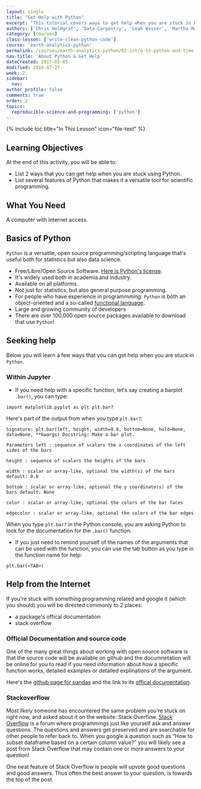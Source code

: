 ```yaml
---
layout: single
title: "Get Help with Python"
excerpt: "This tutorial covers ways to get help when you are stuck in Python. "
authors: ['Chris Holdgraf', 'Data Carpentry', 'Leah Wasser', 'Martha Morrissey']
category: [courses]
class-lesson: ['write-clean-python-code']
course: 'earth-analytics-python'
permalink: /courses/earth-analytics-python/02-intro-to-python-and-time-series-data/about-and-get-help-with-python/
nav-title: 'About Python & Get Help'
dateCreated: 2017-05-05
modified: 2018-07-27
week: 2
sidebar:
  nav:
author_profile: false
comments: true
order: 2
topics:
  reproducible-science-and-programming: ['python']
---
```

{% include toc title="In This Lesson" icon="file-text" %}

<div class='notice--success' markdown="1">


## <i class="fa fa-graduation-cap" aria-hidden="true"></i> Learning Objectives

At the end of this activity, you will be able to:

* List 2 ways that you can get help when you are stuck using Python.
* List several features of Python that makes it a versatile tool for scientific programming.

## <i class="fa fa-check-square-o fa-2" aria-hidden="true"></i> What You Need

A computer with internet access.

</div>


## Basics of Python

`Python` is a versatile, open source programming/scripting language that's useful both
for statistics but also data science.

* Free/Libre/Open Source Software. [Here is Python's license](https://docs.python.org/3/license.html). 
* It's widely used both in academia and industry.
* Available on all platforms.
* Not just for statistics, but also general purpose programming.
* For people who have experience in programmming: `Python` is both an object-oriented and a so-called [functional language](https://docs.python.org/3/library/functional.html).
* Large and growing community of developers 
* There are over 100,000 open source packages available to download that use `Python`! 

## Seeking help

Below you will learn a few ways that you can get help when you are stuck in `Python`.

### Within Jupyter 

* If you need help with a specific function, let's say creating a barplot `.bar()`, you can type:


`import matplotlib.pyplot as plt
plt.bar?`

Here's part of the output from when you type `plt.bar?`: 


`Signature: plt.bar(left, height, width=0.8, bottom=None, hold=None, data=None, **kwargs)
Docstring:
Make a bar plot.`

`Parameters
left : sequence of scalars
    the x coordinates of the left sides of the bars`

`height : sequence of scalars
    the heights of the bars`

`width : scalar or array-like, optional
    the width(s) of the bars
    default: 0.8`

`bottom : scalar or array-like, optional
    the y coordinate(s) of the bars
    default: None`

`color : scalar or array-like, optional
    the colors of the bar faces`

`edgecolor : scalar or array-like, optional
    the colors of the bar edges` 

When you type `plt.bar?` in the Python console, you are asking Python to look for the documentation
for the `.bar()` function.

* If you just need to remind yourself of the names of the arguments that can be used with the function, you can use the tab button as you type in the function name for help:

`plt.bar(<TAB>)`

## Help from the Internet 

If you're stuck with something programming related and google it (which you should) you will be directed commonly to 2 places: 
* a package's offical documentation 
* stack overflow 


### Official Documentation and source code

One of the many great things about working with open source software is that the source code will be available on github and the documnetation will be online for you to read if you need information about how a specific function works, detailed examples or detailed explinations of the argument. 

Here's the [github page for pandas](https://github.com/pandas-dev/pandas) and the link to its [offical documentation](https://pandas.pydata.org/pandas-docs/stable/). 


### Stackoverflow 

Most likely someone has encountered the same problem you’re stuck on right now, and asked about it on the website: Stack Overflow. [Stack Overflow](https://stackoverflow.com/) is a forum where programmings just like yourself ask and answer questions. The questions and answers get preserved and are searchable for other people to refer back to. When you google a question such as “How to subset dataframe based on a certain column value?” you will likely see a post from Stack Overflow that may contain one or more answers to your question!

One neat feature of Stack Overflow is people will upvote good questions and good answers. Thus often the best answer to your question, is towards the top of the post.
